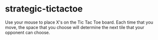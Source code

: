 # strategic-tictactoe
Use your mouse to place X's on the Tic Tac Toe board. Each time that you move, the space that you choose will determine the next tile that your opponent can choose.
